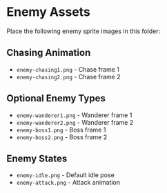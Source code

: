 # Enemy Assets

Place the following enemy sprite images in this folder:

## Chasing Animation
- `enemy-chasing1.png` - Chase frame 1
- `enemy-chasing2.png` - Chase frame 2

## Optional Enemy Types
- `enemy-wanderer1.png` - Wanderer frame 1
- `enemy-wanderer2.png` - Wanderer frame 2
- `enemy-boss1.png` - Boss frame 1
- `enemy-boss2.png` - Boss frame 2

## Enemy States
- `enemy-idle.png` - Default idle pose
- `enemy-attack.png` - Attack animation

